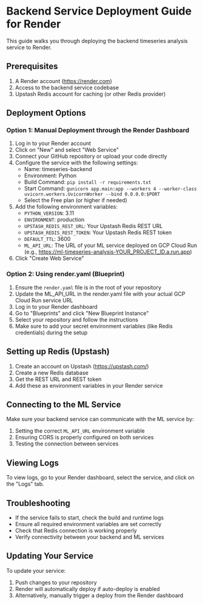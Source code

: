# Backend Service Deployment Guide for Render

This guide walks you through deploying the backend timeseries analysis service to Render.

## Prerequisites

1. A Render account (https://render.com)
2. Access to the backend service codebase
3. Upstash Redis account for caching (or other Redis provider)

## Deployment Options

### Option 1: Manual Deployment through the Render Dashboard

1. Log in to your Render account
2. Click on "New" and select "Web Service"
3. Connect your GitHub repository or upload your code directly
4. Configure the service with the following settings:
   - Name: timeseries-backend
   - Environment: Python
   - Build Command: `pip install -r requirements.txt`
   - Start Command: `gunicorn app.main:app --workers 4 --worker-class uvicorn.workers.UvicornWorker --bind 0.0.0.0:$PORT`
   - Select the Free plan (or higher if needed)
5. Add the following environment variables:
   - `PYTHON_VERSION`: 3.11
   - `ENVIRONMENT`: production
   - `UPSTASH_REDIS_REST_URL`: Your Upstash Redis REST URL
   - `UPSTASH_REDIS_REST_TOKEN`: Your Upstash Redis REST token
   - `DEFAULT_TTL`: 3600
   - `ML_API_URL`: The URL of your ML service deployed on GCP Cloud Run (e.g., https://ml-timeseries-analysis-YOUR_PROJECT_ID.a.run.app)
6. Click "Create Web Service"

### Option 2: Using render.yaml (Blueprint)

1. Ensure the `render.yaml` file is in the root of your repository
2. Update the ML_API_URL in the render.yaml file with your actual GCP Cloud Run service URL
3. Log in to your Render dashboard
4. Go to "Blueprints" and click "New Blueprint Instance"
5. Select your repository and follow the instructions
6. Make sure to add your secret environment variables (like Redis credentials) during the setup

## Setting up Redis (Upstash)

1. Create an account on Upstash (https://upstash.com/)
2. Create a new Redis database
3. Get the REST URL and REST token
4. Add these as environment variables in your Render service

## Connecting to the ML Service

Make sure your backend service can communicate with the ML service by:

1. Setting the correct `ML_API_URL` environment variable
2. Ensuring CORS is properly configured on both services
3. Testing the connection between services

## Viewing Logs

To view logs, go to your Render dashboard, select the service, and click on the "Logs" tab.

## Troubleshooting

- If the service fails to start, check the build and runtime logs
- Ensure all required environment variables are set correctly
- Check that Redis connection is working properly
- Verify connectivity between your backend and ML services

## Updating Your Service

To update your service:

1. Push changes to your repository
2. Render will automatically deploy if auto-deploy is enabled
3. Alternatively, manually trigger a deploy from the Render dashboard 